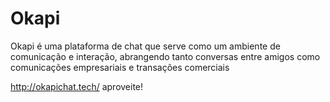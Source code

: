 # Okapi
Okapi é uma plataforma de chat que serve como um ambiente de comunicação e interação, abrangendo tanto conversas entre amigos como comunicações empresariais e transações comerciais

http://okapichat.tech/ aproveite!
